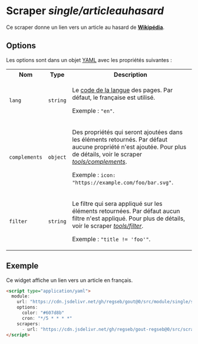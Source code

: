 # Scraper _single/articleauhasard_

Ce scraper donne un lien vers un article au hasard de
[**Wikipédia**](https://fr.wikipedia.org/).

## Options

Les options sont dans un objet
[YAML](https://yaml.org/ "YAML Ain't Markup Language") avec les propriétés
suivantes :

<table>
  <tr>
    <th>Nom</th>
    <th>Type</th>
    <th>Description</th>
  </tr>
  <tr>
    <td><code>lang</code></td>
    <td><code>string</code></td>
    <td>
      <p>
        Le <a href="https://meta.wikimedia.org/wiki/List_of_Wikipedias/fr">code
        de la langue</a> des pages. Par défaut, le française est utilisé.
      </p>
      <p>
        Exemple : <code>"en"</code>.
      </p>
    </td>
  </tr>
  <tr>
    <td><code>complements</code></td>
    <td><code>object</code></td>
    <td>
      <p>
        Des propriétés qui seront ajoutées dans les éléments retournés. Par
        défaut aucune propriété n'est ajoutée. Pour plus de détails, voir le
        scraper
        <a href="https://github.com/regseb/gout/tree/HEAD/src/scraper/tools/complements#readme"><em>tools/complements</em></a>.
      </p>
      <p>
        Exemple : <code>icon: "https://example.com/foo/bar.svg"</code>.
      </p>
    </td>
  </tr>
  <tr>
    <td><code>filter</code></td>
    <td><code>string</code></td>
    <td>
      <p>
        Le filtre qui sera appliqué sur les éléments retournées. Par défaut
        aucun filtre n'est appliqué. Pour plus de détails, voir le scraper
        <a href="https://github.com/regseb/gout/tree/HEAD/src/scraper/tools/filter#readme"><em>tools/filter</em></a>.
      </p>
      <p>
        Exemple : <code>"title != 'foo'"</code>.
      </p>
    </td>
  </tr>
</table>

## Exemple

Ce widget affiche un lien vers un article en français.

```html
<script type="application/yaml">
  module:
    url: "https://cdn.jsdelivr.net/gh/regseb/gout@0/src/module/single/single.js"
    options:
      color: "#607d8b"
      cron: "*/5 * * * *"
    scrapers:
      - url: "https://cdn.jsdelivr.net/gh/regseb/gout-regseb@0/src/scraper/single/articleauhasard/articleauhasard.js"
</script>
```
